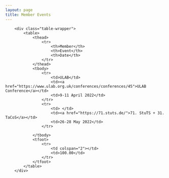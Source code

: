 ```yaml
---
layout: page
title: Member Events
---
```





		<div class="table-wrapper">
			<table>
				<thead>
					<tr>
						<th>Member</th>
						<th>Event</th>
						<th>Date</th>
					</tr>
				</thead>
				<tbody>
					<tr>
						<td>ULAB</td>
						<td><a href="https://www.ulab.org.uk/conferences/conferences/45">ULAB Conference</a></td>
						<td>9-11 April 2022</td>
					</tr>
					<tr>
						<td> </td>
						<td><a href="https://71.stuts.de/">71. StuTS + 31. TaCoS</a></td>
						<td>26-28 May 2022</td>
					</tr>
					
				</tbody>
				<tfoot>
					<tr>
						<td colspan="2"></td>
						<td>100.00</td>
					</tr>
				</tfoot>
			</table>
		</div>
